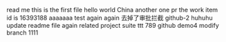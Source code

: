 read me
this is the first file
hello world
China
another one pr
the work item id is 16393188
aaaaaaa
test again
again
去掉了审批拦截
github-2
huhuhu
update readme file again
related
project suite
ttt
789
github demo4
modify branch
1111
